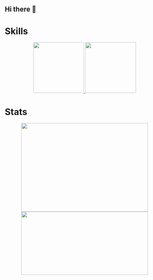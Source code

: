 ## Hi there 👋

# Skills
<p align="center">
  <a href="https://skillicons.dev">
    <img src="https://skillicons.dev/icons?i=git,react,javascript,python" height="160" />
    <img src="https://skillicons.dev/icons?i=ai,ps,sequelize,flask" height="160" />
  </a>
</p>


# Stats
<div href="https://github.com/versayce/github-readme-stats" align="center">
  <img width="400" height="280" src="https://github-readme-stats.vercel.app/api?username=versayce&show_icons=true&theme=radical" />
</div>

<div href="https://github.com/versayce/github-readme-stats" align="center">
  <img width="400" height="200" src="https://github-readme-stats.vercel.app/api/top-langs/?username=anuraghazra&layout=compact&theme=radical">
</div>
<!--
**Versayce/versayce** is a ✨ _special_ ✨ repository because its `README.md` (this file) appears on your GitHub profile.

Here are some ideas to get you started:

- 🔭 I’m currently working on ...
- 🌱 I’m currently learning ...
- 👯 I’m looking to collaborate on ...
- 🤔 I’m looking for help with ...
- 💬 Ask me about ...
- 📫 How to reach me: ...
- 😄 Pronouns: ...
- ⚡ Fun fact: ...
-->

